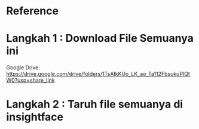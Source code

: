 # Reference
# Langkah 1 : Download File Semuanya ini 
Google Drive: https://drive.google.com/drive/folders/1TsAIkKUo_LK_ao_Ta112FbsukuPIQtW0?usp=share_link

# Langkah 2 : Taruh file semuanya di insightface
